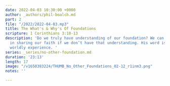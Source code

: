 ```yaml
---
date: 2022-04-03 10:30:00 +0000
author: _authors/phil-boalch.md
part: 2
file: "/2022/2022-04-03.mp3"
title: The What's & Why's Of Foundations
scripture: 1 Corinthians 3:10-13
description: 'Do we truly have understanding of our foundation? We can’t be effective
  in sharing our faith if we don’t have that understanding. His word is more than
  worldly experience. '
series: _series/no-other-foundation.md
duration: '23:13'
length: 17
image: "/v1650383224/THUMB_No_Other_Foundations_02-12_r1inm3.png"
notes: ''

---
```

